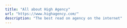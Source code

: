 ```yaml
---
title: "All about High Agency"
url: "https://www.highagency.com/"
description: "The best read on agency on the internet"
---
```



